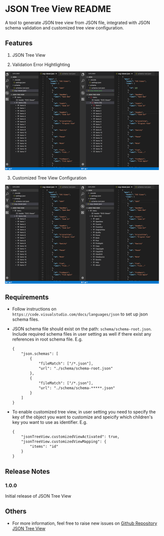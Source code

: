 # JSON Tree View README

A tool to generate JSON tree view from JSON file, integrated with JSON schema validation and customized tree view configuration.

## Features
1. JSON Tree View

2. Validation Error Hightlighting
<img src="https://raw.githubusercontent.com/ChaunceyKiwi/json-tree-view/master/images/demo1.png" alt="alt text" width="600px">

3. Customized Tree View Configuration
<img src="https://raw.githubusercontent.com/ChaunceyKiwi/json-tree-view/master/images/demo2.png" alt="alt text" width="600px">

## Requirements

* Follow instructions on `https://code.visualstudio.com/docs/languages/json` to set up json schema files.
* JSON schema file should exist on the path: `schema/schema-root.json`. Include required schema files in user setting as well if there exist any references in root schema file. E.g.

    ```
    {
        "json.schemas": [
            {
                "fileMatch": ["/*.json"],
                "url": "./schema/schema-root.json"
            },
            {
                "fileMatch": ["/*.json"],
                "url": "./schema/schema-*****.json"
            }
        ]
    }
    ```
* To enable customized tree view, in user setting you need to specify the key of the object you want to customize and speicify which children's key you want to use as identifier. E.g. 
    
    ```
    {
        "jsonTreeView.customizedViewActivated": true,
        "jsonTreeView.customizedViewMapping": {
            "items": "id"
        }
    }
    ```

## Release Notes

### 1.0.0

Initial release of JSON Tree View

## Others
* For more information, feel free to raise new issues on [Github Repository JSON Tree View](https://github.com/ChaunceyKiwi/json-tree-view)
